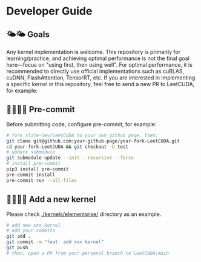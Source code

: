 # Developer Guide

## 🌤🌤 Goals
Any kernel implementation is welcome. This repository is primarily for learning/practice, and achieving optimal performance is not the final goal here—focus on "using first, then using well". For optimal performance, it is recommended to directly use official implementations such as cuBLAS, cuDNN, FlashAttention, TensorRT, etc. If you are interested in implementing a specific kernel in this repository, feel free to send a new PR to LeetCUDA, for example:

## 👨‍💻👨‍💻 Pre-commit

Before submitting code, configure pre-commit, for example:

```bash
# fork xlite-dev/LeetCUDA to your own github page, then:
git clone git@github.com:your-github-page/your-fork-LeetCUDA.git
cd your-fork-LeetCUDA && git checkout -b test
# update submodule
git submodule update --init --recursive --force
# install pre-commit
pip3 install pre-commit
pre-commit install
pre-commit run --all-files
```

## 👨‍💻👨‍💻 Add a new kernel
Please check [./kernels/elementwise/](./kernels/elementwise/) directory as an example.

```bash
# add new xxx_kernel
# add your commits
git add .
git commit -m "feat: add xxx kernel"
git push
# then, open a PR from your personal branch to LeetCUDA:main
```
